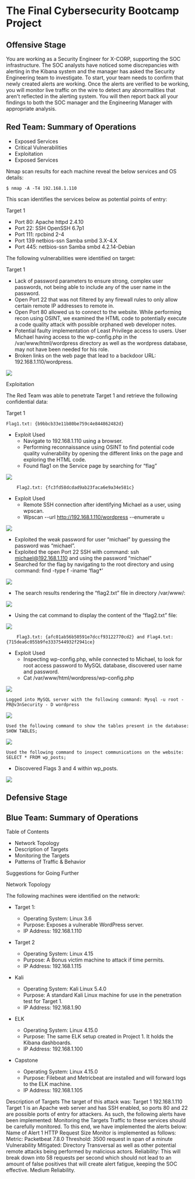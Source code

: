 # The Final Cybersecurity Bootcamp Project

## Offensive Stage

You are working as a Security Engineer for X-CORP, supporting the SOC infrastructure. The SOC analysts have noticed some discrepancies with alerting in the Kibana system and the manager has asked the Security Engineering team to investigate.
To start, your team needs to confirm that newly created alerts are working. Once the alerts are verified to be working, you will monitor live traffic on the wire to detect any abnormalities that aren't reflected in the alerting system.
You will then report back all your findings to both the SOC manager and the Engineering Manager with appropriate analysis.


## Red Team: Summary of Operations

- Exposed Services
- Critical Vulnerabilities
- Exploitation
- Exposed Services

Nmap scan results for each machine reveal the below services and OS details:

    $ nmap -A -T4 192.168.1.110
  
 This scan identifies the services below as potential points of entry:

Target 1

- Port 80: Apache httpd 2.4.10
- Port 22: SSH OpenSSH 6.7p1
- Port 111: rpcbind 2-4
- Port 139 netbios-ssn Samba smbd 3.X-4.X
- Port 445: netbios-ssn Samba smbd 4.2.14-Debian

The following vulnerabilities were identified on target:

Target 1

- Lack of password parameters to ensure strong, complex user passwords, not being able to include any of the user name in the password.
- Open Port 22 that was not filtered by any firewall rules to only allow certain remote IP addresses to remote in.
- Open Port 80 allowed us to connect to the website. While performing recon using OSINT, we examined the HTML code to potentially execute a code quality attack with possible orphaned web developer notes.
- Potential faulty implementation of Least Privilege access to users. User Michael having access to the wp-config.php in the /var/www/html/wordpress directory as well as the wordpress database, may not have been needed for his role.
- Broken links on the web page that lead to a backdoor URL: 192.168.1.110/wordpress.

![](https://github.com/Kells91483/Cybersecurity/blob/main/Final%20Project/Offensive%20Images/NmapScan.jpg)

Exploitation

The Red Team was able to penetrate Target 1 and retrieve the following confidential data:

Target 1
    
    Flag1.txt: {b9bbcb33e11b80be759c4e844862482d}

- Exploit Used
  - Navigate to 192.168.1.110 using a browser.
  - Performing reconnaissance using OSINT to find potential code quality vulnerability by opening the different links on the page and exploring the HTML code.
  - Found flag1 on the Service page by searching for “flag”

![](https://github.com/Kells91483/Cybersecurity/blob/main/Final%20Project/Offensive%20Images/Flag1.jpg)

        Flag2.txt: {fc3fd58dcdad9ab23faca6e9a34e581c}

- Exploit Used
  - Remote SSH connection after identifying Michael as a user, using wpscan.
  - Wpscan --url http://192.168.1.110/wordpress --enumerate u

![](https://github.com/Kells91483/Cybersecurity/blob/main/Final%20Project/Offensive%20Images/wpscanfl2.jpg)

  - Exploited the weak password for user “michael” by guessing the password was “michael”.
  - Exploited the open Port 22 SSH with command: ssh michael@192.168.1.110 and using the password “michael”
  - Searched for the flag by navigating to the root directory and using command: find -type f -iname ‘flag*’

![](https://github.com/Kells91483/Cybersecurity/blob/main/Final%20Project/Offensive%20Images/SSHCommand.jpg)

  - The search results rendering the “flag2.txt” file in directory /var/www/:

![](https://github.com/Kells91483/Cybersecurity/blob/main/Final%20Project/Offensive%20Images/SearchFl2.jpg)

  - Using the cat command to display the content of the “flag2.txt” file:

![](https://github.com/Kells91483/Cybersecurity/blob/main/Final%20Project/Offensive%20Images/CatFlag2.jpg)

        Flag3.txt: {afc01ab56b50591e7dccf93122770cd2} and Flag4.txt: {715dea6c055b9fe3337544932f2941ce}

- Exploit Used
  - Inspecting wp-config.php, while connected to Michael, to look for root access password to MySQL database, discovered user name and password.
  - Cat /var/www/html/wordpress/wp-config.php 
 
 ![](https://github.com/Kells91483/Cybersecurity/blob/main/Final%20Project/Offensive%20Images/DBCreds.jpg)
 
    Logged into MySQL server with the following command: Mysql -u root -PR@v3nSecurity - D wordpress
    
![](https://github.com/Kells91483/Cybersecurity/blob/main/Final%20Project/Offensive%20Images/mysqlcommand.jpg)

    Used the following command to show the tables present in the database: SHOW TABLES;
    
![](https://github.com/Kells91483/Cybersecurity/blob/main/Final%20Project/Offensive%20Images/ShowTables.jpg)

    Used the following command to inspect communications on the website: SELECT * FROM wp_posts;
  - Discovered Flags 3 and 4 within wp_posts.

![](https://github.com/Kells91483/Cybersecurity/blob/main/Final%20Project/Offensive%20Images/Flag3and4.jpg)


## Defensive Stage

## Blue Team: Summary of Operations

Table of Contents
- Network Topology
- Description of Targets
- Monitoring the Targets
- Patterns of Traffic & Behavior

Suggestions for Going Further

Network Topology



The following machines were identified on the network:

- Target 1:
  - Operating System: Linux  3.6
  - Purpose: Exposes a vulnerable WordPress server.
  - IP Address: 192.168.1.110

- Target 2
  - Operating System: Linux 4.15
  - Purpose: A Bonus victim machine to attack if time permits.
  - IP Address: 192.168.1.115

- Kali
  - Operating System: Kali Linux 5.4.0
  - Purpose: A standard Kali Linux machine for use in the penetration test for Target 1.
  - IP Address: 192.168.1.90

- ELK
  - Operating System: Linux 4.15.0
  - Purpose: The same ELK setup created in Project 1. It holds the Kibana dashboards.
  - IP Address: 192.168.1.100

- Capstone
  - Operating System: Linux 4.15.0
  - Purpose: Filebeat and Metricbeat are installed and will forward logs to the ELK machine.
  - IP Address: 192.168.1.105

Description of Targets
The target of this attack was: Target 1 192.168.1.110
Target 1 is an Apache web server and has SSH enabled, so ports 80 and 22 are possible ports of entry for attackers. As such, the following alerts have been implemented:
Monitoring the Targets
Traffic to these services should be carefully monitored. To this end, we have implemented the alerts below:
Name of Alert 1
HTTP Request Size Monitor is implemented as follows:
Metric: Packetbeat 7.8.0
Threshold: 3500 request in span of a minute
Vulnerability Mitigated: Directory Transversal as well as other potential remote attacks being performed by malicious actors.
Reliability: This will break down into 58 requests per second which should not lead to an amount of false positives that will create alert fatigue, keeping the SOC effective. Medium Reliability.
 



